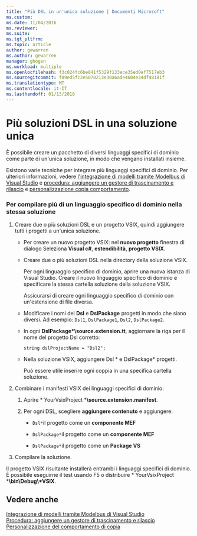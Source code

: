 ```yaml
---
title: "Più DSL in un'unica soluzione | Documenti Microsoft"
ms.custom: 
ms.date: 11/04/2016
ms.reviewer: 
ms.suite: 
ms.tgt_pltfrm: 
ms.topic: article
author: gewarren
ms.author: gewarren
manager: ghogen
ms.workload: multiple
ms.openlocfilehash: f3c024fc6be841f5329f133ece35ed0ef7517eb3
ms.sourcegitcommit: f89ed5fc2e5078213e30a6ade4604e34df48181f
ms.translationtype: MT
ms.contentlocale: it-IT
ms.lasthandoff: 01/13/2018
---
```

# <a name="multiple-dsls-in-one-solution"></a>Più soluzioni DSL in una soluzione unica
È possibile creare un pacchetto di diversi linguaggi specifici di dominio come parte di un'unica soluzione, in modo che vengano installati insieme.  
  
 Esistono varie tecniche per integrare più linguaggi specifici di dominio. Per ulteriori informazioni, vedere [l'integrazione di modelli tramite Modelbus di Visual Studio](../modeling/integrating-models-by-using-visual-studio-modelbus.md) e [procedura: aggiungere un gestore di trascinamento e rilascio](../modeling/how-to-add-a-drag-and-drop-handler.md) e [personalizzazione copia comportamento](../modeling/customizing-copy-behavior.md).  
  
### <a name="to-build-more-than-one-dsl-in-the-same-solution"></a>Per compilare più di un linguaggio specifico di dominio nella stessa soluzione  
  
1.  Creare due o più soluzioni DSL e un progetto VSIX, quindi aggiungere tutti i progetti a un'unica soluzione.  
  
    -   Per creare un nuovo progetto VSIX: nel **nuovo progetto** finestra di dialogo Seleziona **Visual c#**, **estendibilità**, **progetto VSIX**.  
  
    -   Creare due o più soluzioni DSL nella directory della soluzione VSIX.  
  
         Per ogni linguaggio specifico di dominio, aprire una nuova istanza di Visual Studio. Creare il nuovo linguaggio specifico di dominio e specificare la stessa cartella soluzione della soluzione VSIX.  
  
         Assicurarsi di creare ogni linguaggio specifico di dominio con un'estensione di file diversa.  
  
    -   Modificare i nomi del **Dsl** e **DslPackage** progetti in modo che siano diversi. Ad esempio: `Dsl1`, `DslPackage1`, `Dsl2`, `DslPackage2`.  
  
    -   In ogni **DslPackage\*\source.extension.tt**, aggiornare la riga per il nome del progetto Dsl corretto:  
  
         `string dslProjectName = "Dsl2";`  
  
    -   Nella soluzione VSIX, aggiungere Dsl * e DslPackage\* progetti.  
  
         Può essere utile inserire ogni coppia in una specifica cartella soluzione.  
  
2.  Combinare i manifesti VSIX dei linguaggi specifici di dominio:  
  
    1.  Aprire * YourVsixProject ***\source.extension.manifest**.  
  
    2.  Per ogni DSL, scegliere **aggiungere contenuto** e aggiungere:  
  
        -   `Dsl*`il progetto come un **componente MEF**  
  
        -   `DslPackage*`il progetto come un **componente MEF**  
  
        -   `DslPackage*`il progetto come un **Package VS**  
  
3.  Compilare la soluzione.  
  
 Il progetto VSIX risultante installerà entrambi i linguaggi specifici di dominio. È possibile eseguirne il test usando F5 o distribuire * YourVsixProject ***\bin\Debug\\\*VSIX**.  
  
## <a name="see-also"></a>Vedere anche  
 [Integrazione di modelli tramite Modelbus di Visual Studio](../modeling/integrating-models-by-using-visual-studio-modelbus.md)   
 [Procedura: aggiungere un gestore di trascinamento e rilascio](../modeling/how-to-add-a-drag-and-drop-handler.md)   
 [Personalizzazione del comportamento di copia](../modeling/customizing-copy-behavior.md)